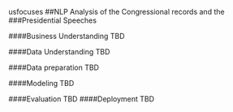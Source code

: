 usfocuses
##NLP Analysis of the Congressional records and the ###Presidential Speeches

####Business Understanding TBD

####Data Understanding TBD

####Data preparation TBD

####Modeling TBD

####Evaluation TBD ####Deployment TBD
